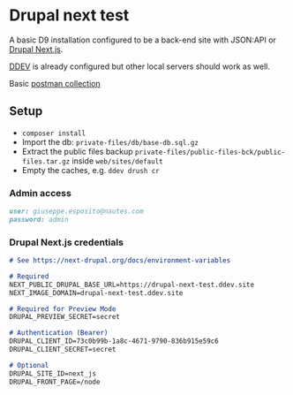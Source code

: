 # Drupal next test

A basic D9 installation configured to be a back-end site with JSON:API or [Drupal Next.js](https://next-drupal.org/).

[DDEV](https://ddev.readthedocs.io/en/stable/) is already configured but other local servers should work as well.

Basic [postman collection](https://documenter.getpostman.com/view/3589049/VVBavPsq)

## Setup

* `composer install`
* Import the db: `private-files/db/base-db.sql.gz`
* Extract the public files backup `private-files/public-files-bck/public-files.tar.gz` inside `web/sites/default`
* Empty the caches, e.g. `ddev drush cr`


### Admin access
```markdown
user: giuseppe.esposito@nautes.com
password: admin
```

### Drupal Next.js credentials

```markdown
# See https://next-drupal.org/docs/environment-variables

# Required
NEXT_PUBLIC_DRUPAL_BASE_URL=https://drupal-next-test.ddev.site
NEXT_IMAGE_DOMAIN=drupal-next-test.ddev.site

# Required for Preview Mode
DRUPAL_PREVIEW_SECRET=secret

# Authentication (Bearer)
DRUPAL_CLIENT_ID=73c0b99b-1a8c-4671-9790-836b915e59c6
DRUPAL_CLIENT_SECRET=secret

# Optional
DRUPAL_SITE_ID=next_js
DRUPAL_FRONT_PAGE=/node
```
